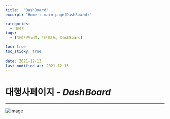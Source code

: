 ```yaml
---
title:  "DashBoard"
excerpt: "Home : main page(DashBoard)"

categories:
  - 대행사
tags:
  - [대행사매뉴얼, 대시보드, DashBoard]

toc: true
toc_sticky: true
 
date: 2021-12-13
last_modified_at: 2021-12-13
---
```

# 대행사페이지 - *DashBoard*
----
![image](C:\Users\KWONPS\Desktop\매뉴얼\대행사_대시보드.jpeg)


